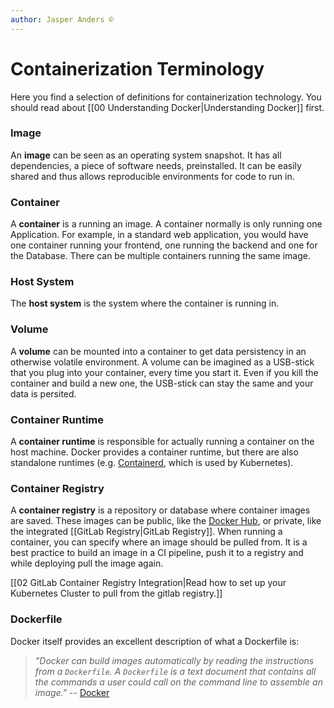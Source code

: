 ```yaml
---
author: Jasper Anders ©
---
```


# Containerization Terminology

Here you find a selection of definitions for containerization technology. You should read about [[00 Understanding Docker|Understanding Docker]] first.

### Image
An **image** can be seen as an operating system snapshot. It has all dependencies, a piece of software needs, preinstalled. It can be easily shared and thus allows reproducible environments for code to run in.

### Container
A **container** is a running an image. A container normally is only running one Application. For example, in a standard web application, you would have one container running your frontend, one running the backend and one for the Database. There can be multiple containers running the same image.

### Host System
The **host system** is the system where the container is running in.

### Volume
A **volume** can be mounted into a container to get data persistency in an otherwise volatile environment. A volume can be imagined as a USB-stick that you plug into your container, every time you start it. Even if you kill the container and build a new one, the USB-stick can stay the same and your data is persited.

### Container Runtime
A **container runtime** is responsible for actually running a container on the host machine. Docker provides a container runtime, but there are also standalone runtimes (e.g. [Containerd](https://containerd.io/), which is used by Kubernetes).

### Container Registry
A **container registry** is a repository or database where container images are saved. These images can be public, like the [Docker Hub](https://hub.docker.com), or private, like the integrated [[GitLab Registry|GitLab Registry]]. When running a container, you can specify where an image should be pulled from. It is a best practice to build an image in a CI pipeline, push it to a registry and while deploying pull the image again.

[[02 GitLab Container Registry Integration|Read how to set up your Kubernetes Cluster to pull from the gitlab registry.]]

### Dockerfile

Docker itself provides an excellent description of what a Dockerfile is:

> _"Docker can build images automatically by reading the instructions from a `Dockerfile`. A `Dockerfile` is a text document that contains all the commands a user could call on the command line to assemble an image."_ -- [Docker](https://docker.com)